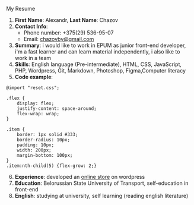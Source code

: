 
My Resume

1. **First Name**: Alexandr, **Last Name**: Chazov
2. **Contact Info**: 
    * Phone number: +375(29) 536-95-07
    * Email: chazovby@gmail.com
3. **Summary**: i would like to work in EPUM as junior front-end developer, i'm a fast learner and can learn material independently, i also like to work in a team
4. **Skills**: English language (Pre-intermediate), HTML, CSS, JavaScript, PHP, Wordpress, Git, Markdown, Photoshop, Figma,Computer literacy
5. **Code example**: 
```
@import "reset.css";

.flex {
    display: flex;
    justify-content: space-around;
    flex-wrap: wrap;
}

.item {
    border: 1px solid #333;
    border-radius: 10px;
    padding: 10px;
    width: 200px;
    margin-bottom: 100px;
}
.item:nth-child(5) {flex-grow: 2;}
```
6. **Experience**: developed an [online store](https://goldscope.ru) on wordpress
7. **Education**: Belorussian State University of Transport, self-education in front-end
8. **English**: studying at university, self learning (reading english literature)
